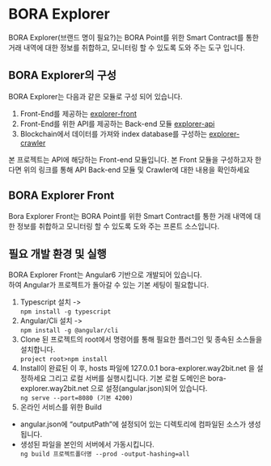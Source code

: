 # BORA Explorer

BORA Explorer\(브랜드 명이 필요?\)는 BORA Point를 위한 Smart Contract를 통한 거래 내역에 대한 정보를 취합하고, 모니터링 할 수 있도록 도와 주는 도구 입니다.

## BORA Explorer의 구성

BORA Explorer는 다음과 같은 모듈로 구성 되어 있습니다.

1. Front-End를 제공하는 [explorer-front](https://github.com/BoraEcosystem/explorer-front)
2. Front-End를 위한 API를 제공하는 Back-end 모듈 [explorer-api](https://github.com/BoraEcosystem/explorer-api)
3. Blockchain에서 데이터를 가져와 index database를 구성하는 [explorer-crawler](https://github.com/BoraEcosystem/explorer-crawler)

본 프로젝트는 API에 해당하는 Front-end 모듈입니다. 본 Front 모듈을 구성하고자 한다면 위의 링크를 통해 API Back-end 모듈 및 Crawler에 대한 내용을 확인하세요

## BORA Explorer Front

Bora Explorer Front는 BORA Point를 위한 Smart Contract를 통한 거래 내역에 대한 정보를 취합하고 모니터링 할 수 있도록 도와 주는 프론트 소스입니다.

## 필요 개발 환경 및 실행

BORA Explorer Front는 Angular6 기반으로 개발되어 있습니다.  
하여 Angular가 프로젝트가 돌아갈 수 있는 기본 세팅이 필요합니다.

1. Typescript 설치 ->  
  `npm install -g typescript`
2. Angular/Cli 설치 ->  
  `npm install -g @angular/cli`
3. Clone 된 프로젝트의 root에서 명령어를 통해 필요한 플러그인 및 종속된 소스들을 설치합니다.  
  `project root>npm install`
4. Install이 완료된 이 후, hosts 파일에 127.0.0.1 bora-explorer.way2bit.net 을 설정하세요 그리고  로컬 서버를 실행시킵니다. 기본 로컬 도메인은 bora-explorer.way2bit.net 으로 설정\(angular.json\)되어 있습니다.  
  `ng serve --port=8080 (기본 4200)`
5. 온라인 서비스를 위한 Build  
- angular.json에 “outputPath”에 설정되어 있는 디렉토리에 컴파일된 소스가 생성됩니다.  
- 생성된 파일을 본인의 서버에서 가동시킵니다.  
  `ng build 프로젝트폴더명 --prod -output-hashing=all`
